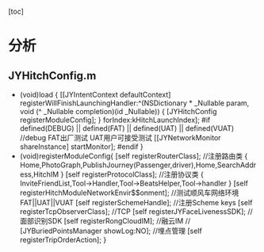 [toc]

# 分析

## JYHitchConfig.m
+ (void)load {
    [[JYIntentContext defaultContext] registerWillFinishLaunchingHandler:^(NSDictionary * _Nullable param, void (^ _Nullable completion)(id _Nullable)) {
        [JYHitchConfig registerModuleConfig];
    } forIndex:kHitchLaunchIndex];
#if defined(DEBUG) || defined(FAT) || defined(UAT) || defined(VUAT)
    //debug     FAT出厂测试  UAT用户可接受测试
    [[JYNetworkMonitor shareInstance] startMonitor];
#endif
}
+ (void)registerModuleConfig{
    [self registerRouterClass];         //注册路由类
    {
        Home,PhotoGraph,PublishJourney(Passenger,driver),Home,SearchAddress,HitchIM
    }
    [self registerProtocolClass];       //注册协议类
    {
        InviteFriendList,Tool->Handler,Tool->BeatsHelper,Tool->handler
    }
    [self registerHitchModuleNetworkEnvir$$onment]; //测试顺风车网络环境FAT||UAT||VUAT
    [self registerSchemeHandle];        //注册Scheme keys
    [self registerTcpObserverClass];    //TCP
    [self registerJYFaceLivenessSDK];   //面部识别SDK
    [self registerRongCloudIM];         //融云IM
   // [JYBuriedPointsManager showLog:NO]; //埋点管理
    [self registerTripOrderAction]; 
}